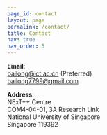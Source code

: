 ```yaml
---
page_id: contact
layout: page
permalink: /contact/
title: Contact
nav: true
nav_order: 5
---
```


**Email**:  
bailong@ict.ac.cn (Preferred)  
bailong7799@gmail.com

**Address**:  
NExT++ Centre  
COM4-04-01, 3A Research Link  
National University of Singapore  
Singapore 119392
